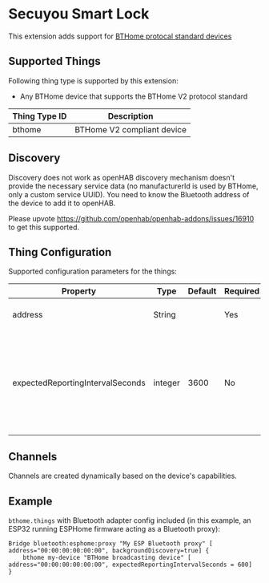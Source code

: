 # Secuyou Smart Lock

This extension adds support for [BTHome protocal standard devices](https://bthome.io/)

## Supported Things

Following thing type is supported by this extension:

* Any BTHome device that supports the BTHome V2 protocol standard

| Thing Type ID | Description                |
|---------------|----------------------------|
| bthome        | BTHome V2 compliant device |

## Discovery

Discovery does not work as openHAB discovery mechanism doesn't provide the necessary service data (no manufacturerId is
used by BTHome, only a custom service UUID). You need to know the Bluetooth address of the device to add it to openHAB.

Please upvote https://github.com/openhab/openhab-addons/issues/16910 to get this supported.

## Thing Configuration

Supported configuration parameters for the things:

| Property                         | Type    | Default | Required | Description                                                                                                                                                                                                      |
|----------------------------------|---------|---------|----------|------------------------------------------------------------------------------------------------------------------------------------------------------------------------------------------------------------------|
| address                          | String  |         | Yes      | Bluetooth address of the device (in format "XX:XX:XX:XX:XX:XX")                                                                                                                                                  |
| expectedReportingIntervalSeconds | integer | 3600    | No       | Expected reporting interval in seconds. If the device hasn't phoned home within this deadline, channels are marked as `UNDEF` and device will become `OFFLINE`. Note: A 10% grace period is added to this value. |

## Channels

Channels are created dynamically based on the device's capabilities.

## Example

`bthome.things` with Bluetooth adapter config included (in this example, an ESP32 running ESPHome firmware acting as a
Bluetooth proxy):

```
Bridge bluetooth:esphome:proxy "My ESP Bluetooth proxy" [ address="00:00:00:00:00:00", backgroundDiscovery=true] {
    bthome my-device "BTHome broadcasting device" [ address="00:00:00:00:00:00", expectedReportingIntervalSeconds = 600]
}
```
